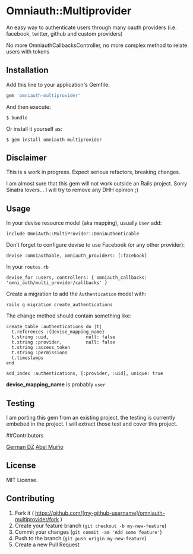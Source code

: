 # Omniauth::Multiprovider


An easy way to authenticate users through many oauth providers (i.e. facebook, twitter, github and custom providers)

No more OmniauthCallbacksController, no more complex method to relate users with tokens

## Installation

Add this line to your application's Gemfile:

```ruby
gem 'omniauth-multiprovider'
```

And then execute:

    $ bundle

Or install it yourself as:

    $ gem install omniauth-multiprovider

## Disclaimer

This is a work in progress. Expect serious refactors, breaking changes.

I am almost sure that this gem will not work outside an Rails project. Sorry Sinatra lovers... I will try to remove any DHH opinion ;)

## Usage

In your devise resource model (aka mapping), usually `User` add:

    include OmniAuth::MultiProvider::OmniAuthenticable

Don't forget to configure devise to use Facebook (or any other provider):

    devise :omniauthable, omniauth_providers: [:facebook]

In your `routes.rb`

    devise_for :users, controllers: { omniauth_callbacks: 'omni_auth/multi_provider/callbacks' }

Create a migration to add the `Authentication` model with:

    rails g migration create_authentications

The change method should contain something like:

    create_table :authentications do |t|
      t.references :{devise_mapping_name}
      t.string :uid,              null: false
      t.string :provider,         null: false
      t.string :access_token
      t.string :permissions
      t.timestamps
    end

    add_index :authentications, [:provider, :uid], unique: true

**devise_mapping_name** is probably `user`

## Testing

I am porting this gem from an existing project, the testing is currently embebed in the project. I will extract those test and cover this project.

##Contributors

[German DZ](https://twitter.com/GermanDZ)
[Abel Muiño](https://twitter.com/amuino)

## License

MIT License.


## Contributing

1. Fork it ( https://github.com/[my-github-username]/omniauth-multiprovider/fork )
2. Create your feature branch (`git checkout -b my-new-feature`)
3. Commit your changes (`git commit -am 'Add some feature'`)
4. Push to the branch (`git push origin my-new-feature`)
5. Create a new Pull Request
